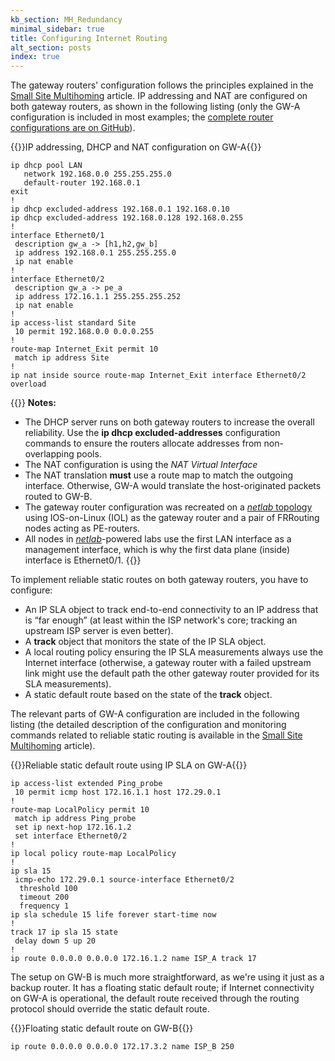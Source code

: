 ```yaml
---
kb_section: MH_Redundancy
minimal_sidebar: true
title: Configuring Internet Routing
alt_section: posts
index: true
---
```

The gateway routers' configuration follows the principles explained in the [Small Site Multihoming](/kb/Internet/MH_SOHO/) article. IP addressing and NAT are configured on both gateway routers, as shown in the following listing (only the GW-A configuration is included in most examples; the [complete router configurations are on GitHub](https://github.com/ipspace/netlab-examples/tree/master/multihoming/redundant-small-site)).

{{<cc>}}IP addressing, DHCP and NAT configuration on GW-A{{</cc>}}
```
ip dhcp pool LAN
   network 192.168.0.0 255.255.255.0
   default-router 192.168.0.1
exit
!
ip dhcp excluded-address 192.168.0.1 192.168.0.10
ip dhcp excluded-address 192.168.0.128 192.168.0.255
!
interface Ethernet0/1
 description gw_a -> [h1,h2,gw_b]
 ip address 192.168.0.1 255.255.255.0
 ip nat enable
!
interface Ethernet0/2
 description gw_a -> pe_a
 ip address 172.16.1.1 255.255.255.252
 ip nat enable
!
ip access-list standard Site
 10 permit 192.168.0.0 0.0.0.255
!
route-map Internet_Exit permit 10
 match ip address Site
!
ip nat inside source route-map Internet_Exit interface Ethernet0/2 overload
```

{{<long-quote>}}
**Notes:**

* The DHCP server runs on both gateway routers to increase the overall reliability. Use the **ip dhcp excluded-addresses** configuration commands to ensure the routers allocate addresses from non-overlapping pools.
* The NAT configuration is using the *NAT Virtual Interface*
* The NAT translation **must** use a route map to match the outgoing interface. Otherwise, GW-A would translate the host-originated packets routed to GW-B.
* The gateway router configuration was recreated on a [_netlab_ topology](https://github.com/ipspace/netlab-examples/blob/master/multihoming/redundant-small-site/topology.yml) using IOS-on-Linux (IOL) as the gateway router and a pair of FRRouting nodes acting as PE-routers.
* All nodes in _[netlab](https://netlab.tools/)_-powered labs use the first LAN interface as a management interface, which is why the first data plane (inside) interface is Ethernet0/1.
{{</long-quote>}}

To implement reliable static routes on both gateway routers, you have to configure:

* An IP SLA object to track end-to-end connectivity to an IP address that is “far enough” (at least within the ISP network's core; tracking an upstream ISP server is even better).
* A **track** object that monitors the state of the IP SLA object.
* A local routing policy ensuring the IP SLA measurements always use the Internet interface (otherwise, a gateway router with a failed upstream link might use the default path the other gateway router provided for its SLA measurements).
* A static default route based on the state of the **track** object.

The relevant parts of GW-A configuration are included in the following listing (the detailed description of the configuration and monitoring commands related to reliable static routing is available in the [Small Site Multihoming](/kb/Internet/MH_SOHO/) article).

{{<cc>}}Reliable static default route using IP SLA on GW-A{{</cc>}}
```
ip access-list extended Ping_probe
 10 permit icmp host 172.16.1.1 host 172.29.0.1
!
route-map LocalPolicy permit 10
 match ip address Ping_probe
 set ip next-hop 172.16.1.2
 set interface Ethernet0/2
!
ip local policy route-map LocalPolicy
!
ip sla 15
 icmp-echo 172.29.0.1 source-interface Ethernet0/2
  threshold 100
  timeout 200
  frequency 1
ip sla schedule 15 life forever start-time now
!
track 17 ip sla 15 state
 delay down 5 up 20
!
ip route 0.0.0.0 0.0.0.0 172.16.1.2 name ISP_A track 17
```

The setup on GW-B is much more straightforward, as we're using it just as a backup router. It has a floating static default route; if Internet connectivity on GW-A is operational, the default route received through the routing protocol should override the static default route.

{{<cc>}}Floating static default route on GW-B{{</cc>}}
```
ip route 0.0.0.0 0.0.0.0 172.17.3.2 name ISP_B 250
```
